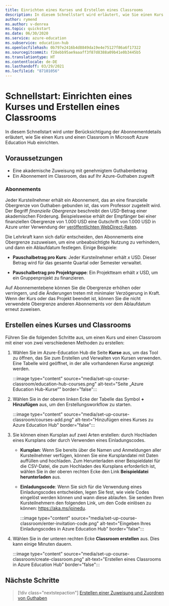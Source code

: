 ```yaml
---
title: Einrichten eines Kurses und Erstellen eines Classrooms
description: In diesem Schnellstart wird erläutert, wie Sie einen Kurs und einen Classroom in Azure Education Hub einrichten.
author: rymend
ms.author: v-denrea
ms.topic: quickstart
ms.date: 06/30/2020
ms.service: azure-education
ms.subservice: education-hub
ms.openlocfilehash: 0b797e2416b4d8849da19e4e75127f86a6f17322
ms.sourcegitcommit: f28ebb95ae9aaaff3f87d8388a09b41e0b3445b5
ms.translationtype: HT
ms.contentlocale: de-DE
ms.lasthandoff: 03/29/2021
ms.locfileid: "87101056"
---
```

# <a name="quickstart-set-up-a-course-and-create-a-classroom"></a>Schnellstart: Einrichten eines Kurses und Erstellen eines Classrooms

In diesem Schnellstart wird unter Berücksichtigung der Abonnementdetails erläutert, wie Sie einen Kurs und einen Classroom in Microsoft Azure Education Hub einrichten.

## <a name="prerequisites"></a>Voraussetzungen

- Eine akademische Zuweisung mit genehmigtem Guthabenbetrag
- Ein Abonnement im Classroom, das auf Ihr Azure-Guthaben zugreift

### <a name="subscriptions"></a>Abonnements

Jeder Kursteilnehmer erhält ein Abonnement, das an eine finanzielle Obergrenze von Guthaben gebunden ist, das vom Professor zugeteilt wird. Der Begriff *finanzielle Obergrenze* beschreibt den USD-Betrag einer akademischen Förderung. Beispielsweise erhält der Empfänger bei einer finanziellen Obergrenze von 1.000 USD eine Gutschrift von 1.000 USD in Azure unter Verwendung der [veröffentlichten WebDirect-Raten](https://azure.microsoft.com/pricing/calculator/).

Die Lehrkraft kann sich dafür entscheiden, den Abonnements eine Obergrenze zuzuweisen, um eine unbeabsichtigte Nutzung zu verhindern, und dann ein Ablaufdatum festlegen. Einige Beispiele:

- **Pauschalbetrag pro Kurs**: Jeder Kursteilnehmer erhält *x* USD. Dieser Betrag wird für das gesamte Quartal oder Semester verwaltet.

- **Pauschalbetrag pro Projektgruppe**: Ein Projektteam erhält *x* USD, um ein Gruppenprojekt zu finanzieren.

Auf Abonnementebene können Sie die Obergrenze erhöhen oder verringern, und die Änderungen treten mit minimaler Verzögerung in Kraft. Wenn der Kurs oder das Projekt beendet ist, können Sie die nicht verwendete Obergrenze anderen Abonnements vor dem Ablaufdatum erneut zuweisen.

## <a name="create-a-course-and-classroom"></a>Erstellen eines Kurses und Classrooms

Führen Sie die folgenden Schritte aus, um einen Kurs und einen Classroom mit einer von zwei verschiedenen Methoden zu erstellen:

1. Wählen Sie im Azure-Education Hub die Seite **Kurse** aus, um das Tool zu öffnen, das Sie zum Erstellen und Verwalten von Kursen verwenden. Eine Tabelle wird geöffnet, in der alle vorhandenen Kurse angezeigt werden.

    :::image type="content" source="media/set-up-course-classroom/education-hub-courses.png" alt-text="Seite „Azure Education Hub-Kurse“" border="false":::

1. Wählen Sie in der oberen linken Ecke der Tabelle das Symbol **+ Hinzufügen** aus, um den Erstellungsworkflow zu starten.

    :::image type="content" source="media/set-up-course-classroom/courses-add.png" alt-text="Hinzufügen eines Kurses zu Azure Education Hub" border="false":::

1. Sie können einen Kursplan auf zwei Arten erstellen: durch Hochladen eines Kursplans oder durch Verwenden eines Einladungscodes.
    - **Kursplan**: Wenn Sie bereits über die Namen und Anmeldungen aller Kursteilnehmer verfügen, können Sie eine Kursplandatei mit Daten auffüllen und hochladen. Zum Herunterladen einer Beispieldatei für die CSV-Datei, die zum Hochladen des Kursplans erforderlich ist, wählen Sie in der oberen rechten Ecke den Link **Beispieldatei herunterladen** aus.
    - **Einladungscode**: Wenn Sie sich für die Verwendung eines Einladungscodes entscheiden, legen Sie fest, wie viele Codes eingelöst werden können und wann diese ablaufen. Sie senden Ihren Kursteilnehmern den folgenden Link, um den Code einlösen zu können: https://aka.ms/joinedu.

      :::image type="content" source="media/set-up-course-classroom/enter-invitation-code.png" alt-text="Eingeben Ihres Einladungscodes in Azure Education Hub" border="false":::

1. Wählen Sie in der unteren rechten Ecke **Classroom erstellen** aus. Dies kann einige Minuten dauern.

   :::image type="content" source="media/set-up-course-classroom/create-classroom.png" alt-text="Erstellen eines Classrooms in Azure Education Hub" border="false":::

## <a name="next-steps"></a>Nächste Schritte

> [!div class="nextstepaction"]
> [Erstellen einer Zuweisung und Zuordnen von Guthaben](create-assignment-allocate-credit.md)

